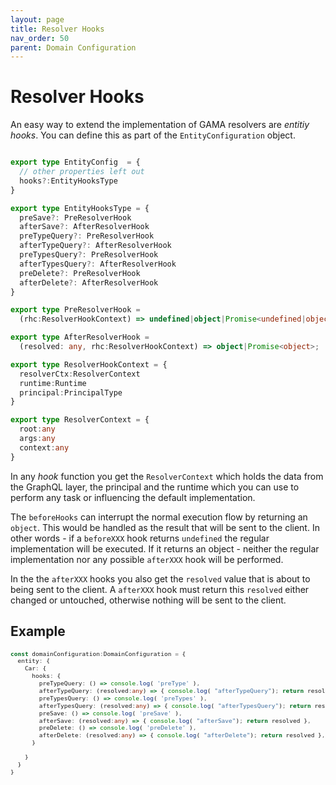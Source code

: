 ```yaml
---
layout: page
title: Resolver Hooks
nav_order: 50
parent: Domain Configuration
---
```


# Resolver Hooks

An easy way to extend the implementation of GAMA resolvers are _entitiy hooks_. You can define this as part of the `EntityConfiguration` object. 

```typescript

export type EntityConfig  = {
  // other properties left out
  hooks?:EntityHooksType
}

export type EntityHooksType = {
  preSave?: PreResolverHook
  afterSave?: AfterResolverHook
  preTypeQuery?: PreResolverHook
  afterTypeQuery?: AfterResolverHook
  preTypesQuery?: PreResolverHook
  afterTypesQuery?: AfterResolverHook
  preDelete?: PreResolverHook
  afterDelete?: AfterResolverHook
}

export type PreResolverHook = 
  (rhc:ResolverHookContext) => undefined|object|Promise<undefined|object>;

export type AfterResolverHook = 
  (resolved: any, rhc:ResolverHookContext) => object|Promise<object>;

export type ResolverHookContext = {
  resolverCtx:ResolverContext
  runtime:Runtime
  principal:PrincipalType
}

export type ResolverContext = {
  root:any
  args:any
  context:any
}
```

In any _hook_ function you get the `ResolverContext` which holds the data from the GraphQL layer, the principal and the runtime which you can use to perform any task or influencing the default implementation. 

The `beforeHooks` can interrupt the normal execution flow by returning an `object`. This would be handled as the result that will be sent to the client. In other words - if a `beforeXXX` hook returns `undefined` the regular implementation will be executed. If it returns an object - neither the regular implementation nor any possible `afterXXX` hook will be performed.

In the the `afterXXX` hooks you also get the `resolved` value that is about to being sent to the client. A `afterXXX` hook must return this `resolved` either changed or untouched, otherwise nothing will be sent to the client.

## Example

<div style="font-size:0.8em">

```typescript 
const domainConfiguration:DomainConfiguration = {
  entity: {
    Car: {
      hooks: {
        preTypeQuery: () => console.log( 'preType' ),
        afterTypeQuery: (resolved:any) => { console.log( "afterTypeQuery"); return resolved },
        preTypesQuery: () => console.log( 'preTypes' ),
        afterTypesQuery: (resolved:any) => { console.log( "afterTypesQuery"); return resolved },
        preSave: () => console.log( 'preSave' ),
        afterSave: (resolved:any) => { console.log( "afterSave"); return resolved },
        preDelete: () => console.log( 'preDelete' ),
        afterDelete: (resolved:any) => { console.log( "afterDelete"); return resolved },
      }

    }
  }
}
```
</div>



